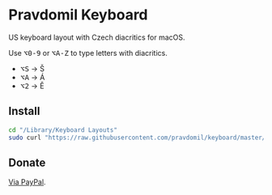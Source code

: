 # Pravdomil Keyboard

US keyboard layout with Czech diacritics for macOS.

Use <kbd>⌥0‑9</kbd> or <kbd>⌥A-Z</kbd> to type letters with diacritics.

- <kbd>⌥S</kbd> → Š
- <kbd>⌥A</kbd> → Á
- <kbd>⌥2</kbd> → Ě

## Install

```sh
cd "/Library/Keyboard Layouts"
sudo curl "https://raw.githubusercontent.com/pravdomil/keyboard/master/Pravdomil.keylayout" -O
```

## Donate

[Via PayPal](https://www.paypal.com/cgi-bin/webscr?cmd=_s-xclick&hosted_button_id=BCL2X3AFQBAP2&item_name=Pravdomil%20keyboard%20beer).
